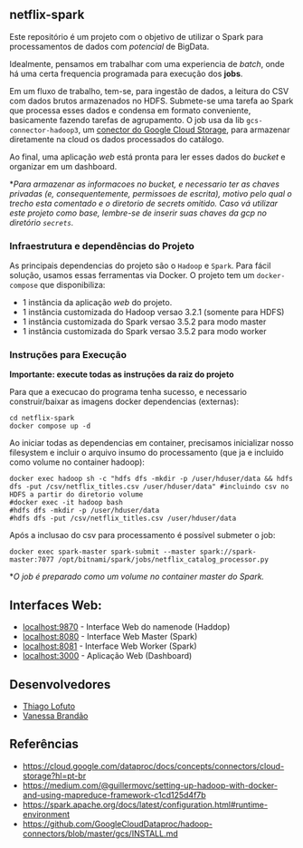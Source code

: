 ## netflix-spark

Este repositório é um projeto com o objetivo de utilizar o Spark para processamentos de dados com *potencial* de BigData.

Idealmente, pensamos em trabalhar com uma experiencia de *batch*, onde há uma certa frequencia programada para execução dos **jobs**.

Em um fluxo de trabalho, tem-se, para ingestão de dados, a leitura do CSV com dados brutos armazenados no HDFS. Submete-se uma tarefa ao Spark que processa esses dados e condensa em formato conveniente, basicamente fazendo tarefas de agrupamento. O job usa da lib `gcs-connector-hadoop3`, um [conector do Google Cloud Storage](#https://cloud.google.com/dataproc/docs/concepts/connectors/cloud-storage?hl=pt-br), para armazenar diretamente na cloud os dados processados do catálogo.

Ao final, uma aplicação *web* está pronta para ler esses dados do *bucket* e organizar em um dashboard.

**Para armazenar as informacoes no bucket, e necessario ter as chaves privadas (e, consequentemente, permissoes de escrita), motivo pelo qual o trecho esta comentado e o diretorio de secrets omitido. Caso vá utilizar este projeto como base, lembre-se de inserir suas chaves da gcp no diretório `secrets`.*

### Infraestrutura e dependências do Projeto

As principais dependencias do projeto são o `Hadoop` e `Spark`. Para fácil solução, usamos essas ferramentas via Docker. O projeto tem um `docker-compose` que disponibiliza:

- 1 instância da aplicação *web* do projeto.
- 1 instância customizada do Hadoop versao 3.2.1 (somente para HDFS)
- 1 instância customizada do Spark versao 3.5.2 para modo master 
- 1 instância customizada do Spark versao 3.5.2 para modo worker


### Instruções para Execução

**Importante: execute todas as instruções da raiz do projeto**

Para que a execucao do programa tenha sucesso, e necessario construir/baixar as imagens docker dependencias (externas):

```shell
cd netflix-spark
docker compose up -d
```

Ao iniciar todas as dependencias em container, precisamos inicializar nosso filesystem e incluir o arquivo insumo do processamento (que ja e incluido como volume no container hadoop):

```shell
docker exec hadoop sh -c "hdfs dfs -mkdir -p /user/hduser/data && hdfs dfs -put /csv/netflix_titles.csv /user/hduser/data" #incluindo csv no HDFS a partir do diretorio volume
#docker exec -it hadoop bash
#hdfs dfs -mkdir -p /user/hduser/data
#hdfs dfs -put /csv/netflix_titles.csv /user/hduser/data
```

Após a inclusao do csv para processamento é possível submeter o job: 

```shell
docker exec spark-master spark-submit --master spark://spark-master:7077 /opt/bitnami/spark/jobs/netflix_catalog_processor.py
```
**O job é preparado como um volume no container master do Spark.*

## Interfaces Web:

- [localhost:9870](http://localhost:9870/) - Interface Web do namenode (Haddop)
- [localhost:8080](http://localhost:8080/) - Interface Web Master (Spark)
- [localhost:8081](http://localhost:8081/) - Interface Web Worker (Spark)
- [localhost:3000](http://localhost:3000/) - Aplicação Web (Dashboard)

## Desenvolvedores

- [Thiago Lofuto](#https://github.com/thiagolotufo)
- [Vanessa Brandão](#https://github.com/vanbrandaos)

## Referências

- https://cloud.google.com/dataproc/docs/concepts/connectors/cloud-storage?hl=pt-br
- https://medium.com/@guillermovc/setting-up-hadoop-with-docker-and-using-mapreduce-framework-c1cd125d4f7b
- https://spark.apache.org/docs/latest/configuration.html#runtime-environment
- https://github.com/GoogleCloudDataproc/hadoop-connectors/blob/master/gcs/INSTALL.md
